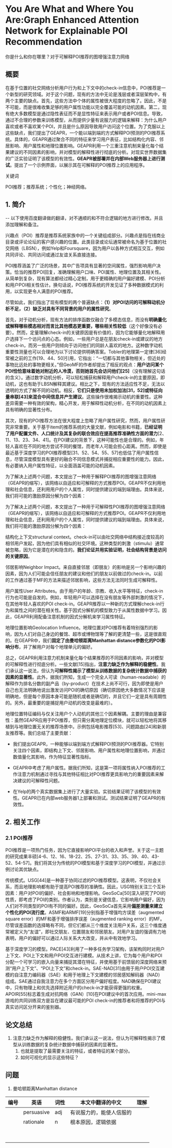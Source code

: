# You Are What and Where You Are:Graph Enhanced Attention Network for Explainable POI Recommendation

你是什么和你在哪里？对于可解释POI推荐的图增强注意力网络

## 概要

在基于位置的社交网络分析用户行为和上下文中的check-in信息中，POI推荐是一个新型的研究领域。对于这个问题，现有的方法中无论是浅层或者深层架构中，有两个主要的缺点。首先，这些方法中个体的属性被很大程度的忽略了。因此，不是不可能，而是很难收集足够的用户属性功能以完全覆盖可能的动机因素。第二，现有绝大多数模型是通过隐性表征而不是显性特征来表示用户或者POI信息。导致，通过不合理的参数来训练模型，从而提供少量有说服力的逻辑来解释：为什么用户喜欢或者不喜欢某个POI，并且是什么原因导致用户访问这个位置。为了克服以上这些缺点，我们提出了GEAPR，一个能以端到端的方式解释POI预测的POI推荐系统。具体的，GEAPR通过聚合不同的特征来学习用户表征，比如结构化内容、邻居影响、用户属性和地理位置影响。GEAPR利用一个三重注意机制来量化每个结果建议的不同因素的影响，并对模型的解释性进行彻底的分析。对现实世界数据集的广泛实验证明了该模型的有效性。**GEAPR被部署并在内部Web服务器上进行测试**。提出了一个示例界面，以展示其在可解释的POI推荐上的应用程序。

关键词

POI推荐；推荐系统；个性化；神经网络。

## 1. 简介

-- 以下使用百度翻译做的翻译，对不通顺的和不符合逻辑的地方进行修改。并且添加理解和备注。

兴趣点（POI）推荐是推荐系统家族中的一个关键组成部分。兴趣点是指在线商业目录或评论论坛的客户感兴趣的位置。此类目录或论坛通常被命名为基于位置的社交网络（LBSN），例如Yelp和Foursquare，因为用户以各种方式相互交互，例如共同评论、共同访问或通过友谊关系直接连接。

POI推荐涵盖了广泛的场景，其中广告项具有显著的空间属性，强烈影响用户决策。恰当的推荐POI回复，准确理解用户口味、POI属性、地理位置及其相关性。从简单到复杂，现有算法都经过精心定制，用于更精确的用户偏好建模、POI分析和用户POI相关性估计。换句话说，POI推荐系统的开发见证了多种数据模式的利用，以实现更令人满意的POI推荐。

尽管如此，我们指出了现有模型的两个普遍缺点：**（1）对POI访问的可解释动机分析不足，（2）缺乏对具有不同背景的用户的属性研究**。

首先，对于动机分析，现有方法的排序函数仅融合了多模态信息，而没有**明确量化或解释哪些模态相对而言比其他模态更重要，哪些相关性较低**（这个好像没有必要）。然而，定量理解check-in的关键原因是有价值的，因为它能够量化地解释用户选择下一个访问点的心态。例如，一些用户总是在朋友check-in或建议的地方check-in，而另一些用户则倾向于访问他们的同龄人喜欢的地方。这种数字动机重要性测量也可以合理地为以下讨论提供明确答案。Tobler的地理第一定律[36]经常被之前的工作[19、44、50]引用，它指出：“一切都与其他事物相关，但近处的事物比远处的事物更相关。”但GeoMF的作者却提出了相反的观点：**用户访问某个POI恰恰意味着她对附近的人冷漠，否则她首先会访问他们[25]**（没有理解这句话的含义）。通过数字动机分析，可以轻松捕获和解释用户check-in的主要原因，即动机，这也有助于LBSN解释其建议。相比之下，现有的方法适应性不足，无法以透明的方式了解不同的动机。相反，**它们只是使用未加权加法[31，52]或特征向量串联[43]来混合中间信息并产生建议**。这些操作很难揭示动机的重要性。这种差异需要一种有效的架构，精心开发，用于解释性动机分析，在不同的动机因素上具有明确的显著性分布。

其次，现有的POI推荐方法在很大程度上忽略了用户属性研究，然而，用户属性研究非常重要。关于基于item的推荐系统的大量文献，例如电影和书籍，**已经证明了用户配置文件、人口统计及其复杂的联合效应在提高推荐准确性方面的潜力**[2、11、13、23、34、41]。在POI建议的背景下，这种可能性也是合理的。例如，年轻人喜欢在不同的地方尝试不同的餐馆，而老年人可能会担心距离。然而，即使是最近基于深度学习的POI推荐模型[31、52、54、55、57]也低估了用户属性信息，尽管深度模型具有更好的融合不同信息模式并捕捉相应重要性的能力。因此，有必要纳入用户属性特征，以全面涵盖可能的动机因素。

为了解决上述两个问题，本文提出了一种用于解释POI推荐的图增强注意网络（GEAPR的缩写），该网络以自适应和可解释的方式推荐POI。GEAPR不仅利用地理和社会信息，还利用用户的个人属性，同时提供建议的端到端理由。具体来说，我们将可能的激励原因分解为四个因素：

为了解决上述两个问题，本文提出了一种用于可解释性POI推荐的图增强注意网络（GEAPR的缩写），该网络以自适应和可解释的方式推荐POI。GEAPR不仅利用地理和社会信息，还利用用户的个人属性，同时提供建议的端到端理由。具体来说，我们将可能的激励原因分解为四个因素：

结构化上下文structural context。check-in可以由社交网络中结构接近度较高的相邻用户发起，因为他们具有相似的社交环境。这种类型的刺激（stimulu）通常被忽略，因为它是潜在的和隐含的。**我们论证并用实验证明，社会结构背景是访问的关键原因**。

邻居影响Neighbor Impact。来自直接邻居（即朋友）的影响是另一个影响兴趣的因素，因为人们可能会信任朋友的建议和他们的朋友以前做过的check-in。以前的工作通过基于MF的方法来描述邻居影响，这些方法无法同时生成可解释性。

用户属性User Attributes。由于用户的年龄、宗教、收入水平等特征，check-in行为也可能是自发的。例如，年轻用户可以选择在没有朋友等外部刺激的情况下，在其他年轻人喜欢的POI check-in。GEAPR推荐以一种新的方式理解check-in行为和属性之间的潜在相关性。基于因式分解机的模型致力于从属性数据中学习。因此，GEAPR利用配备注意机制的因式分解机来学习属性特征。

地理位置影响Geolocation Influence。地理位置对POI推荐有着特别强烈的影响，因为人们对自己身边的餐馆、超市或博物馆等了解的更清楚一些，这是很直观的。在GEAPR中，我们**固定了由曼哈顿距离Manhattan distance参数化的POI影响分布**，并了解用户对每个地理单元的偏好。

总之，GEAPR利用注意力机制来量化每个结果推荐的不同因素的影响，并对模型的可解释性进行彻底分析。一些文献[15]指出，**注意力缺乏作为解释的稳健性**。我们承认这一说法，但认为**可解释性揭示了模型从训练数据的复杂统计数据中捕获的因素的显著性**。此外，据我们所知，生成一个完全人可读（human-readable）的解释作为排名分数的副产品（by-product）在技术上尚不可行，因为即使是用户自己也无法明确地说出激发访问POI的确切原因（确切原因绝大多数情况下应该是明确地，但是每个原因本身可能是随机或者是确切的，并且它们一定是具有周期性的。另外，最重要的是捕捉用户动机的改变是最难的）。

地理位置特征编码与仅关注用户个人动机的其他三个因素解耦。主要的理由是兼容性：虽然GEAPR应用于POI推荐，但只需分离地理定位模块，就可以轻松地将其移植到与地理位置无关的推荐场景中。示例包括电影推荐[53]、问题路由[24]和新朋友推荐等。我们总结了主要贡献：

- 我们提出GEAPR，一种能够以端到端方式解释POI预测的POI推荐器。它特别关注四个因素，即结构上下文、邻居影响、用户属性和地理位置影响，并通过数值量化其影响，作为特征显著性指标。

- GEAPR中考虑了用户属性。据我们所知，这是第一项将属性纳入POI推荐的工作注意力机制通过寻找与其他特征相比对POI推荐更具影响力的重要因素来解决建议的可解释性问题。

- 在Yelp的两个真实数据集上进行了大量实验。实验结果证明了该模型的有效性。GEAPR已在内部web服务器1上部署和测试。测试结果证明了GEAPR的有效性。

## 2. 相关工作

### 2.1 POI推荐

POI推荐是一项热门任务，因为它直接影响POI平台的收入和声誉。关于这一主题的研究成果丰硕[4-6、12、16、18-22、25、27-31、33、35、39、40、43-52、54-57]。我们将其分为传统的POI模型和基于深度学习的POI模型，并通过示例讨论其优缺点。

传统模式。USG[44]是一种基于协同过滤的POI推荐模型。这表明，不仅社会关系，而且地理影响都有助于提高POI推荐的准确性。因此，USG特别关注三个互补因素：用户对POI的偏好、社会影响和地理影响。GeoSoCa[50]深入研究了POI的性质，即考虑了POI的类别。作者认为，类别是关键信息，它影响用户偏好，因为人们对不同类型的POI有不同的偏好。因此，GeoSoCa首先采用**偏差测量来建立个性化的POI流行度**。ASMF和ARMF[19]分别指基于增强均方误差（augmented square error）的MF和基于增强排序误差（augmented ranking error）的MF。尽管误差函数的选择略有不同，但它们都从三个维度关注用户关系，这三个维度通常被定义为“友谊”，即社交朋友、位置朋友和邻居朋友。对用户友谊的强调有力地表明，用户的偏好可以通过人际关系大大改变，并从中有效地学习。

基于深度学习的模型。PACE[43]利用了一种多任务学习架构，该架构同时对用户上下文、POI上下文和用户POI交互进行建模。从技术上讲，它为每个用户和POI分配一个可学习的嵌入向量来捕捉其潜在特征，并使用基于前馈层的深度网络来预测“用户上下文”、“POI上下文”和check-in。SAE-NAD[31]由用于用户POI交互建模的自注意力编码器（SAE）和用于地理上下文建模的邻居感知解码器（NAD）组成。SAE通过自我注意力在多个方面区分用户偏好程度。NAD确保在POI建议中，只有物理上和优先选择附近用户的check-in才能获得更强的权重。APOIR[55]标志着生成对抗网络（GAN）[10]在POI建议中的首次应用。mini-max游戏的共同训练双方是旨在建议最可能的POI check-in的推荐者和将推荐的POI与真实访问区分开来的鉴别器。

## 论文总结

1. 注意力缺乏作为解释的稳健性。我们承认这一说法，但认为可解释性揭示了模型从训练数据的复杂统计数据中捕获的因素的显著性。
   1. 也就是提取了最需要关注的特征，或者特征的某个部分。
   2. 如何可视化的显示这些特征？

## 问题

1. 曼哈顿距离Manhattan distance


|编号|英语|词性|本文中翻译的中文|理解|
|---|---|---|---|---|
||persuasive|adj|有说服力的，能使人信服的||
||rationale|n|根本原因，逻辑依据||
||||||
||||||
||||||
||||||
||||||
||||||
||||||
||||||